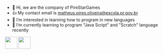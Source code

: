 - 👋 Hi, we are the company of PireStarGames
- :+1: My contact email is matheus.pires.oliveira@escola.pr.gov.br
- 👀 I’m interested in learning how to program in new languages
- 🌱 I’m currently learning to program "Java Script" and "Scratch" language recently
<img src="https://cdn.jsdelivr.net/gh/devicons/devicon/icons/java/java-original.svg" width="40" height="40"/>
<img src="https://cdn.jsdelivr.net/gh/devicons/devicon/icons/git/git-original.svg" width="40" height="40"/>
